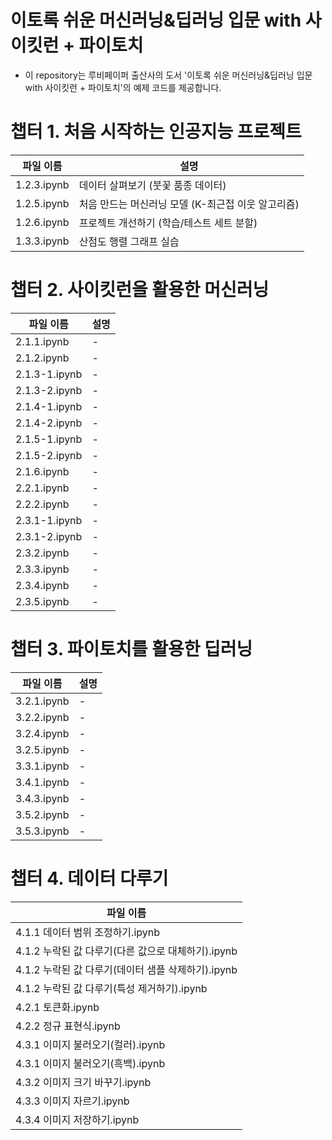 # 이토록 쉬운 머신러닝&딥러닝 입문 with 사이킷런 + 파이토치
- 이 repository는 루비페이퍼 출산사의 도서 '이토록 쉬운 머신러닝&딥러닝 입문 with 사이킷런 + 파이토치'의 예제 코드를 제공합니다.

# 챕터 1. 처음 시작하는 인공지능 프로젝트
파일 이름|설명
-|---
1.2.3.ipynb|데이터 살펴보기 (붓꽃 품종 데이터)
1.2.5.ipynb|처음 만드는 머신러닝 모델 (K-최근접 이웃 알고리즘)
1.2.6.ipynb|프로젝트 개선하기 (학습/테스트 세트 분할)
1.3.3.ipynb|산점도 행렬 그래프 실습

# 챕터 2. 사이킷런을 활용한 머신러닝
파일 이름|설명
-|---
2.1.1.ipynb|-
2.1.2.ipynb|-
2.1.3-1.ipynb|-
2.1.3-2.ipynb|-
2.1.4-1.ipynb|-
2.1.4-2.ipynb|-
2.1.5-1.ipynb|-
2.1.5-2.ipynb|-
2.1.6.ipynb|-
2.2.1.ipynb|-
2.2.2.ipynb|-
2.3.1-1.ipynb|-
2.3.1-2.ipynb|-
2.3.2.ipynb|-
2.3.3.ipynb|-
2.3.4.ipynb|-
2.3.5.ipynb|-

# 챕터 3. 파이토치를 활용한 딥러닝
파일 이름|설명
-|---
3.2.1.ipynb|-
3.2.2.ipynb|-
3.2.4.ipynb|-
3.2.5.ipynb|-
3.3.1.ipynb|-
3.4.1.ipynb|-
3.4.3.ipynb|-
3.5.2.ipynb|-
3.5.3.ipynb|-

# 챕터 4. 데이터 다루기
|파일 이름|
|-|
|4.1.1 데이터 범위 조정하기.ipynb|
|4.1.2 누락된 값 다루기(다른 값으로 대체하기).ipynb|
|4.1.2 누락된 값 다루기(데이터 샘플 삭제하기).ipynb|
|4.1.2 누락된 값 다루기(특성 제거하기).ipynb|
|4.2.1 토큰화.ipynb|
|4.2.2 정규 표현식.ipynb|
|4.3.1 이미지 불러오기(컬러).ipynb|
|4.3.1 이미지 불러오기(흑백).ipynb|
|4.3.2 이미지 크기 바꾸기.ipynb|
|4.3.3 이미지 자르기.ipynb|
|4.3.4 이미지 저장하기.ipynb|
